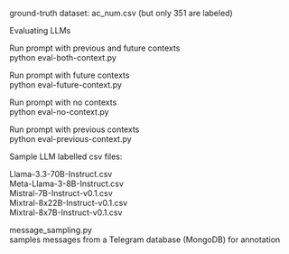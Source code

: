 ground-truth dataset: ac_num.csv (but only 351 are labeled)

Evaluating LLMs

Run prompt with previous and future contexts <br />
python eval-both-context.py 


Run prompt with future contexts <br />
python eval-future-context.py 


Run prompt with no contexts <br />
python eval-no-context.py 


Run prompt with previous contexts <br />
python eval-previous-context.py 

Sample LLM labelled csv files: 

Llama-3.3-70B-Instruct.csv <br />
Meta-Llama-3-8B-Instruct.csv <br />
Mistral-7B-Instruct-v0.1.csv <br />
Mixtral-8x22B-Instruct-v0.1.csv <br />
Mixtral-8x7B-Instruct-v0.1.csv

message_sampling.py <br />
samples messages from a Telegram database (MongoDB) for annotation



